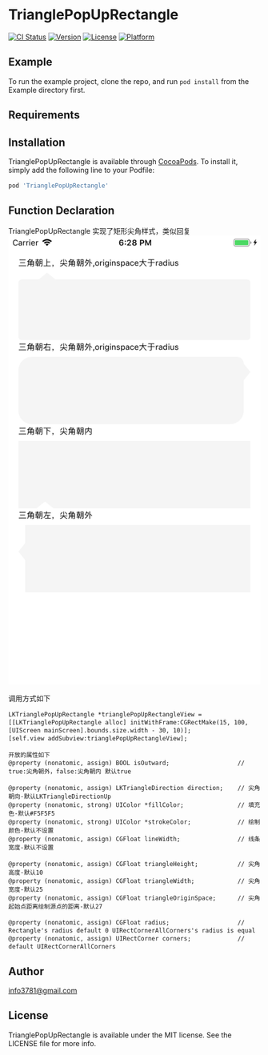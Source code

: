 # TrianglePopUpRectangle

[![CI Status](https://img.shields.io/travis/info3781@gmail.com/TrianglePopUpRectangle.svg?style=flat)](https://travis-ci.org/info3781@gmail.com/TrianglePopUpRectangle)
[![Version](https://img.shields.io/cocoapods/v/TrianglePopUpRectangle.svg?style=flat)](https://cocoapods.org/pods/TrianglePopUpRectangle)
[![License](https://img.shields.io/cocoapods/l/TrianglePopUpRectangle.svg?style=flat)](https://cocoapods.org/pods/TrianglePopUpRectangle)
[![Platform](https://img.shields.io/cocoapods/p/TrianglePopUpRectangle.svg?style=flat)](https://cocoapods.org/pods/TrianglePopUpRectangle)

## Example

To run the example project, clone the repo, and run `pod install` from the Example directory first.

## Requirements

## Installation

TrianglePopUpRectangle is available through [CocoaPods](https://cocoapods.org). To install
it, simply add the following line to your Podfile:

```ruby
pod 'TrianglePopUpRectangle'
```

## Function Declaration
TrianglePopUpRectangle 实现了矩形尖角样式，类似回复
![eg](https://github.com/info3781/TrianglePopUpRectangle/blob/master/trianglepopup.png?raw=true)

调用方式如下
```
LKTrianglePopUpRectangle *trianglePopUpRectangleView = [[LKTrianglePopUpRectangle alloc] initWithFrame:CGRectMake(15, 100, [UIScreen mainScreen].bounds.size.width - 30, 10)];
[self.view addSubview:trianglePopUpRectangleView];

开放的属性如下
@property (nonatomic, assign) BOOL isOutward;                   // true:尖角朝外，false:尖角朝内 默认true

@property (nonatomic, assign) LKTriangleDirection direction;    // 尖角朝向-默认LKTriangleDirectionUp
@property (nonatomic, strong) UIColor *fillColor;               // 填充色-默认#F5F5F5
@property (nonatomic, strong) UIColor *strokeColor;             // 绘制颜色-默认不设置
@property (nonatomic, assign) CGFloat lineWidth;                // 线条宽度-默认不设置

@property (nonatomic, assign) CGFloat triangleHeight;           // 尖角高度-默认10
@property (nonatomic, assign) CGFloat triangleWidth;            // 尖角宽度-默认25
@property (nonatomic, assign) CGFloat triangleOriginSpace;      // 尖角起始点距离绘制源点的距离-默认27

@property (nonatomic, assign) CGFloat radius;                   // Rectangle's radius default 0 UIRectCornerAllCorners's radius is equal
@property (nonatomic, assign) UIRectCorner corners;             // default UIRectCornerAllCorners
```

## Author

info3781@gmail.com

## License

TrianglePopUpRectangle is available under the MIT license. See the LICENSE file for more info.
